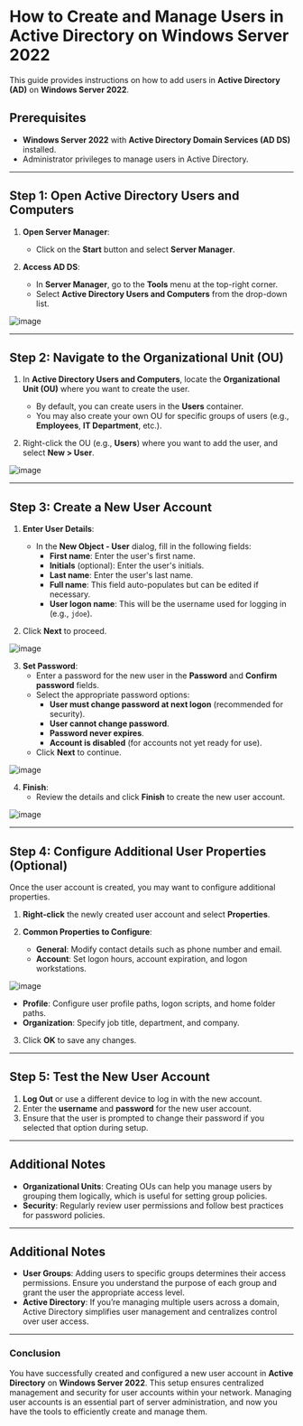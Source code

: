 # How to Create and Manage Users in Active Directory on Windows Server 2022

This guide provides instructions on how to add users in **Active Directory (AD)** on **Windows Server 2022**.

## Prerequisites

- **Windows Server 2022** with **Active Directory Domain Services (AD DS)** installed.
- Administrator privileges to manage users in Active Directory.

---

## Step 1: Open Active Directory Users and Computers

1. **Open Server Manager**:
   - Click on the **Start** button and select **Server Manager**.

2. **Access AD DS**:
   - In **Server Manager**, go to the **Tools** menu at the top-right corner.
   - Select **Active Directory Users and Computers** from the drop-down list.


![image](https://github.com/user-attachments/assets/459d9fd7-eee4-4050-bd5e-1b6ffd50cd7b)

---

## Step 2: Navigate to the Organizational Unit (OU)

1. In **Active Directory Users and Computers**, locate the **Organizational Unit (OU)** where you want to create the user.
   - By default, you can create users in the **Users** container.
   - You may also create your own OU for specific groups of users (e.g., **Employees**, **IT Department**, etc.).

2. Right-click the OU (e.g., **Users**) where you want to add the user, and select **New > User**.


![image](https://github.com/user-attachments/assets/cd17fa5f-ed91-4994-8e57-0f1ec3644de3)

---

## Step 3: Create a New User Account

1. **Enter User Details**:
   - In the **New Object - User** dialog, fill in the following fields:
     - **First name**: Enter the user's first name.
     - **Initials** (optional): Enter the user's initials.
     - **Last name**: Enter the user's last name.
     - **Full name**: This field auto-populates but can be edited if necessary.
     - **User logon name**: This will be the username used for logging in (e.g., `jdoe`).

2. Click **Next** to proceed.

![image](https://github.com/user-attachments/assets/8a1f969e-c9f7-4e83-8cd6-f1c811d47651)

3. **Set Password**:
   - Enter a password for the new user in the **Password** and **Confirm password** fields.
   - Select the appropriate password options:
     - **User must change password at next logon** (recommended for security).
     - **User cannot change password**.
     - **Password never expires**.
     - **Account is disabled** (for accounts not yet ready for use).
   - Click **Next** to continue.


![image](https://github.com/user-attachments/assets/377636dd-4141-4629-80c6-01c0e1d8a912)


4. **Finish**:
   - Review the details and click **Finish** to create the new user account.

![image](https://github.com/user-attachments/assets/d8fe3504-c204-4fac-8833-149a713dc1b3)

---

## Step 4: Configure Additional User Properties (Optional)

Once the user account is created, you may want to configure additional properties.

1. **Right-click** the newly created user account and select **Properties**.

2. **Common Properties to Configure**:
   - **General**: Modify contact details such as phone number and email.
   - **Account**: Set logon hours, account expiration, and logon workstations.


![image](https://github.com/user-attachments/assets/5f0a052a-9fde-4552-9083-de5147bf39d1)


   - **Profile**: Configure user profile paths, logon scripts, and home folder paths.
   - **Organization**: Specify job title, department, and company.

3. Click **OK** to save any changes.

---

## Step 5: Test the New User Account

1. **Log Out** or use a different device to log in with the new account.
2. Enter the **username** and **password** for the new user account.
3. Ensure that the user is prompted to change their password if you selected that option during setup.

---

## Additional Notes

- **Organizational Units**: Creating OUs can help you manage users by grouping them logically, which is useful for setting group policies.
- **Security**: Regularly review user permissions and follow best practices for password policies.
---

## Additional Notes

- **User Groups**: Adding users to specific groups determines their access permissions. Ensure you understand the purpose of each group and grant the user the appropriate access level.
- **Active Directory**: If you’re managing multiple users across a domain, Active Directory simplifies user management and centralizes control over user access.

---

### Conclusion

You have successfully created and configured a new user account in **Active Directory** on **Windows Server 2022**. This setup ensures centralized management and security for user accounts within your network. Managing user accounts is an essential part of server administration, and now you have the tools to efficiently create and manage them.
